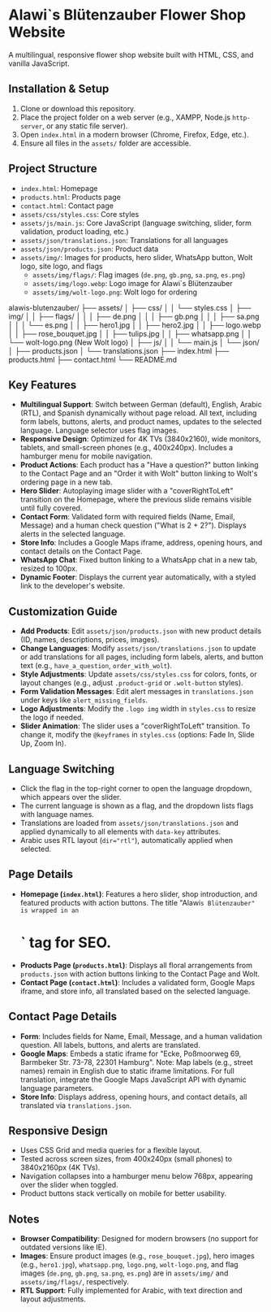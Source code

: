 # Alawi`s Blütenzauber Flower Shop Website

A multilingual, responsive flower shop website built with HTML, CSS, and vanilla JavaScript.

## Installation & Setup
1. Clone or download this repository.
2. Place the project folder on a web server (e.g., XAMPP, Node.js `http-server`, or any static file server).
3. Open `index.html` in a modern browser (Chrome, Firefox, Edge, etc.).
4. Ensure all files in the `assets/` folder are accessible.

## Project Structure
- `index.html`: Homepage
- `products.html`: Products page
- `contact.html`: Contact page
- `assets/css/styles.css`: Core styles
- `assets/js/main.js`: Core JavaScript (language switching, slider, form validation, product loading, etc.)
- `assets/json/translations.json`: Translations for all languages
- `assets/json/products.json`: Product data
- `assets/img/`: Images for products, hero slider, WhatsApp button, Wolt logo, site logo, and flags
  - `assets/img/flags/`: Flag images (`de.png`, `gb.png`, `sa.png`, `es.png`)
  - `assets/img/logo.webp`: Logo image for Alawi`s Blütenzauber
  - `assets/img/wolt-logo.png`: Wolt logo for ordering

alawis-blutenzauber/
├── assets/
│   ├── css/
│   │   └── styles.css
│   ├── img/
│   │   ├── flags/
│   │   │   ├── de.png
│   │   │   ├── gb.png
│   │   │   ├── sa.png
│   │   │   └── es.png
│   │   ├── hero1.jpg
│   │   ├── hero2.jpg
│   │   ├── logo.webp
│   │   ├── rose_bouquet.jpg
│   │   ├── tulips.jpg
│   │   ├── whatsapp.png
│   │   └── wolt-logo.png  (New Wolt logo)
│   ├── js/
│   │   └── main.js
│   └── json/
│       ├── products.json
│       └── translations.json
├── index.html
├── products.html
├── contact.html
└── README.md

## Key Features
- **Multilingual Support**: Switch between German (default), English, Arabic (RTL), and Spanish dynamically without page reload. All text, including form labels, buttons, alerts, and product names, updates to the selected language. Language selector uses flag images.
- **Responsive Design**: Optimized for 4K TVs (3840x2160), wide monitors, tablets, and small-screen phones (e.g., 400x240px). Includes a hamburger menu for mobile navigation.
- **Product Actions**: Each product has a "Have a question?" button linking to the Contact Page and an "Order it with Wolt" button linking to Wolt's ordering page in a new tab.
- **Hero Slider**: Autoplaying image slider with a "coverRightToLeft" transition on the Homepage, where the previous slide remains visible until fully covered.
- **Contact Form**: Validated form with required fields (Name, Email, Message) and a human check question ("What is 2 + 2?"). Displays alerts in the selected language.
- **Store Info**: Includes a Google Maps iframe, address, opening hours, and contact details on the Contact Page.
- **WhatsApp Chat**: Fixed button linking to a WhatsApp chat in a new tab, resized to 100px.
- **Dynamic Footer**: Displays the current year automatically, with a styled link to the developer's website.

## Customization Guide
- **Add Products**: Edit `assets/json/products.json` with new product details (ID, names, descriptions, prices, images).
- **Change Languages**: Modify `assets/json/translations.json` to update or add translations for all pages, including form labels, alerts, and button text (e.g., `have_a_question`, `order_with_wolt`).
- **Style Adjustments**: Update `assets/css/styles.css` for colors, fonts, or layout changes (e.g., adjust `.product-grid` or `.wolt-button` styles).
- **Form Validation Messages**: Edit alert messages in `translations.json` under keys like `alert_missing_fields`.
- **Logo Adjustments**: Modify the `.logo img` width in `styles.css` to resize the logo if needed.
- **Slider Animation**: The slider uses a "coverRightToLeft" transition. To change it, modify the `@keyframes` in `styles.css` (options: Fade In, Slide Up, Zoom In).

## Language Switching
- Click the flag in the top-right corner to open the language dropdown, which appears over the slider.
- The current language is shown as a flag, and the dropdown lists flags with language names.
- Translations are loaded from `assets/json/translations.json` and applied dynamically to all elements with `data-key` attributes.
- Arabic uses RTL layout (`dir="rtl"`), automatically applied when selected.

## Page Details
- **Homepage (`index.html`)**: Features a hero slider, shop introduction, and featured products with action buttons. The title "Alawi`s Blütenzauber" is wrapped in an `<h1>` tag for SEO.
- **Products Page (`products.html`)**: Displays all floral arrangements from `products.json` with action buttons linking to the Contact Page and Wolt.
- **Contact Page (`contact.html`)**: Includes a validated form, Google Maps iframe, and store info, all translated based on the selected language.

## Contact Page Details
- **Form**: Includes fields for Name, Email, Message, and a human validation question. All labels, buttons, and alerts are translated.
- **Google Maps**: Embeds a static iframe for "Ecke, Poßmoorweg 69, Barmbeker Str. 73-78, 22301 Hamburg". Note: Map labels (e.g., street names) remain in English due to static iframe limitations. For full translation, integrate the Google Maps JavaScript API with dynamic language parameters.
- **Store Info**: Displays address, opening hours, and contact details, all translated via `translations.json`.

## Responsive Design
- Uses CSS Grid and media queries for a flexible layout.
- Tested across screen sizes, from 400x240px (small phones) to 3840x2160px (4K TVs).
- Navigation collapses into a hamburger menu below 768px, appearing over the slider when toggled.
- Product buttons stack vertically on mobile for better usability.

## Notes
- **Browser Compatibility**: Designed for modern browsers (no support for outdated versions like IE).
- **Images**: Ensure product images (e.g., `rose_bouquet.jpg`), hero images (e.g., `hero1.jpg`), `whatsapp.png`, `logo.png`, `wolt-logo.png`, and flag images (`de.png`, `gb.png`, `sa.png`, `es.png`) are in `assets/img/` and `assets/img/flags/`, respectively.
- **RTL Support**: Fully implemented for Arabic, with text direction and layout adjustments.